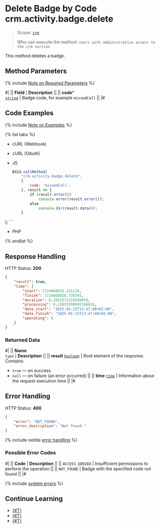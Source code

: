 # Delete Badge by Code crm.activity.badge.delete

> Scope: [`crm`](../../../../../scopes/permissions.md)
>
> Who can execute the method: `users with administrative access to the crm section`

This method deletes a badge.

## Method Parameters

{% include [Note on Required Parameters](../../../../../../_includes/required.md) %}

#|
|| **Field** | **Description** ||
|| **code***  
[`string`](../../../../../data-types.md) | Badge code, for example `missedCall` ||
|#

## Code Examples

{% include [Note on Examples](../../../../../../_includes/examples.md) %}

{% list tabs %}
- cURL (Webhook)

- cURL (OAuth)

- JS
    ```js
    BX24.callMethod(
        "crm.activity.badge.delete",
        {
            code: 'missedCall',
        }, result => {
            if (result.error())
                console.error(result.error());
            else
                console.dir(result.data());
        }    
);
    ```
- PHP

{% endlist %}

## Response Handling

HTTP Status: **200**

```json
{
    "result": true,
    "time": {
        "start": 1724068028.331234,
        "finish": 1724068028.726591,
        "duration": 0.3953571319580078,
        "processing": 0.13033390045166016,
        "date_start": "2025-01-21T13:47:08+02:00",
        "date_finish": "2025-01-21T13:47:08+02:00",
        "operating": 0
    }
}
```

### Returned Data

#|
|| **Name**  
`type` | **Description** ||
|| **result**
[`boolean`](../../../../data-types.md) | Root element of the response. Contains:
- `true` — on success
- `null` — on failure (an error occurred)
||
|| **time**
[`time`](../../../../data-types.md) | Information about the request execution time ||
|#

## Error Handling

HTTP Status: **400**

```json
{
    "error": "NOT_FOUND",
    "error_description": "Not found."
}
```

{% include notitle [error handling](../../../../../../_includes/error-info.md) %}

### Possible Error Codes

#|
|| **Code** | **Description** ||
|| `ACCESS_DENIED` | Insufficient permissions to perform the operation ||
|| `NOT_FOUND` | Badge with the specified code not found ||
|#

{% include [system errors](../../../../../../_includes/system-errors.md) %}

## Continue Learning

- [{#T}](./crm-activity-badge-add.md)
- [{#T}](./crm-activity-badge-list.md)
- [{#T}](./crm-activity-badge-get.md)